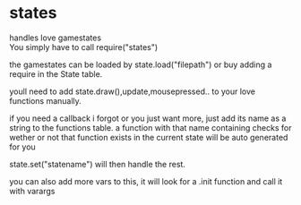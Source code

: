 # states
handles love gamestates  
You simply have to call 
require("states")

the gamestates can be loaded by state.load("filepath")
or buy adding a require in the State table.

youll need to add
state.draw(),update,mousepressed.. to your love functions manually.

if you need a callback i forgot or you just want more, just add its name as a string to the functions table.
a function with that name containing checks for wether or not that function exists in the current state will be auto generated for you


state.set("statename")
will then handle the rest.

you can also add more vars to this, it will look for a .init function and call it with varargs
